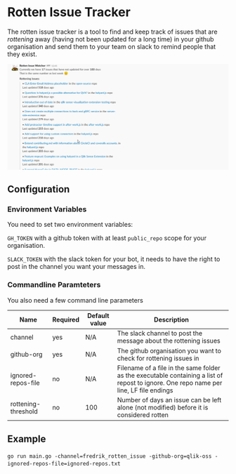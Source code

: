 # Rotten Issue Tracker

The rotten issue tracker is a tool to find and keep track of issues that are _rottening_ away (having not been updated for a long time) in your github organisation and send them to your team on slack to remind people that they exist.

![example screenshot of the slack message](/screenshot.png)

## Configuration

### Environment Variables

You need to set two environment variables:

`GH_TOKEN` with a github token with at least `public_repo` scope for your organisation.

`SLACK_TOKEN` with the slack token for your bot, it needs to have the right to post in the channel you want your messages in.

### Commandline Paramteters

You also need a few command line parameters

| Name                                  | Required           | Default value           | Description |
| ------------------------------------- | ------------------ | ----------------------- | ----------- |
| channel | yes |N/A|The slack channel to post the message about the rottening issues|
| github-org | yes |N/A|The github organisation you want to check for rottening issues in|
| ignored-repos-file | no |N/A| Filename of a file in the same folder as the executable containing a list of repost to ignore. One repo name per line, LF file endings|
| rottening-threshold | no | 100| Number of days an issue can be left alone (not modified) before it is considered rotten |

## Example

`go run main.go -channel=fredrik_rotten_issue -github-org=qlik-oss -ignored-repos-file=ignored-repos.txt`